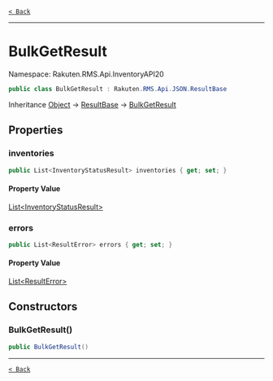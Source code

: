 [`< Back`](./)

---

# BulkGetResult

Namespace: Rakuten.RMS.Api.InventoryAPI20

```csharp
public class BulkGetResult : Rakuten.RMS.Api.JSON.ResultBase
```

Inheritance [Object](https://docs.microsoft.com/en-us/dotnet/api/system.object) → [ResultBase](./rakuten.rms.api.json.resultbase) → [BulkGetResult](./rakuten.rms.api.inventoryapi20.bulkgetresult)

## Properties

### **inventories**

```csharp
public List<InventoryStatusResult> inventories { get; set; }
```

#### Property Value

[List&lt;InventoryStatusResult&gt;](https://docs.microsoft.com/en-us/dotnet/api/system.collections.generic.list-1)<br>

### **errors**

```csharp
public List<ResultError> errors { get; set; }
```

#### Property Value

[List&lt;ResultError&gt;](https://docs.microsoft.com/en-us/dotnet/api/system.collections.generic.list-1)<br>

## Constructors

### **BulkGetResult()**

```csharp
public BulkGetResult()
```

---

[`< Back`](./)
